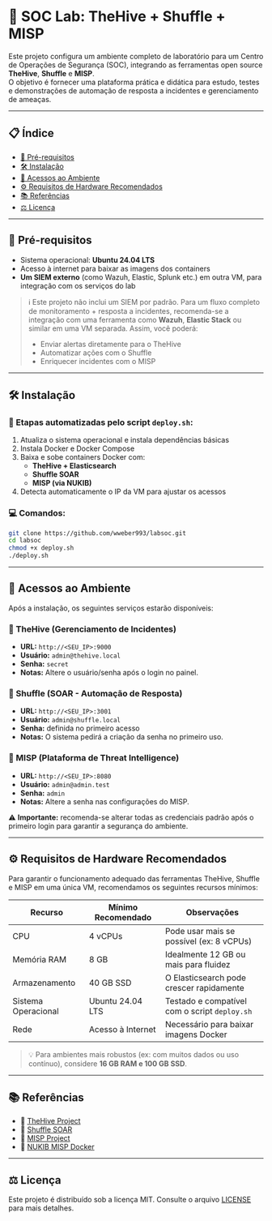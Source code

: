 # 🧠 SOC Lab: TheHive + Shuffle + MISP

Este projeto configura um ambiente completo de laboratório para um Centro de Operações de Segurança (SOC), integrando as ferramentas open source **TheHive**, **Shuffle** e **MISP**.  
O objetivo é fornecer uma plataforma prática e didática para estudo, testes e demonstrações de automação de resposta a incidentes e gerenciamento de ameaças.

---

## 📋 Índice

- [🔧 Pré-requisitos](#-pré-requisitos)
- [🛠️ Instalação](#-instalação)
- [🧪 Acessos ao Ambiente](#-acessos-ao-ambiente)
- [⚙️ Requisitos de Hardware Recomendados](#-requisitos-de-hardware-recomendados)
- [📚 Referências](#-referências)
- [⚖️ Licença](#-licença)

---

## 🔧 Pré-requisitos

- Sistema operacional: **Ubuntu 24.04 LTS**
- Acesso à internet para baixar as imagens dos containers
- **Um SIEM externo** (como Wazuh, Elastic, Splunk etc.) em outra VM, para integração com os serviços do lab

> ℹ️ Este projeto não inclui um SIEM por padrão. Para um fluxo completo de monitoramento + resposta a incidentes, recomenda-se a integração com uma ferramenta como **Wazuh**, **Elastic Stack** ou similar em uma VM separada. Assim, você poderá:
> - Enviar alertas diretamente para o TheHive
> - Automatizar ações com o Shuffle
> - Enriquecer incidentes com o MISP

---

## 🛠️ Instalação

### 🔽 Etapas automatizadas pelo script `deploy.sh`:

1. Atualiza o sistema operacional e instala dependências básicas
2. Instala Docker e Docker Compose
3. Baixa e sobe containers Docker com:
   - **TheHive + Elasticsearch**
   - **Shuffle SOAR**
   - **MISP (via NUKIB)**
4. Detecta automaticamente o IP da VM para ajustar os acessos

### 💻 Comandos:

```bash
git clone https://github.com/wweber993/labsoc.git
cd labsoc
chmod +x deploy.sh
./deploy.sh
```

---

## 🧪 Acessos ao Ambiente

Após a instalação, os seguintes serviços estarão disponíveis:

### 🧠 TheHive (Gerenciamento de Incidentes)
- **URL:** `http://<SEU_IP>:9000`  
- **Usuário:** `admin@thehive.local`  
- **Senha:** `secret`  
- **Notas:** Altere o usuário/senha após o login no painel.

### 🤖 Shuffle (SOAR - Automação de Resposta)
- **URL:** `http://<SEU_IP>:3001`  
- **Usuário:** `admin@shuffle.local`  
- **Senha:** definida no primeiro acesso  
- **Notas:** O sistema pedirá a criação da senha no primeiro uso.

### 🧩 MISP (Plataforma de Threat Intelligence)
- **URL:** `http://<SEU_IP>:8080`  
- **Usuário:** `admin@admin.test`  
- **Senha:** `admin`  
- **Notas:** Altere a senha nas configurações do MISP.

⚠️ **Importante:** recomenda-se alterar todas as credenciais padrão após o primeiro login para garantir a segurança do ambiente.

---

## ⚙️ Requisitos de Hardware Recomendados

Para garantir o funcionamento adequado das ferramentas TheHive, Shuffle e MISP em uma única VM, recomendamos os seguintes recursos mínimos:

| Recurso            | Mínimo Recomendado          | Observações                                  |
|--------------------|-----------------------------|-----------------------------------------------|
| CPU                | 4 vCPUs                     | Pode usar mais se possível (ex: 8 vCPUs)      |
| Memória RAM        | 8 GB                        | Idealmente 12 GB ou mais para fluidez         |
| Armazenamento      | 40 GB SSD                   | O Elasticsearch pode crescer rapidamente      |
| Sistema Operacional| Ubuntu 24.04 LTS            | Testado e compatível com o script `deploy.sh` |
| Rede               | Acesso à Internet           | Necessário para baixar imagens Docker         |

> 💡 Para ambientes mais robustos (ex: com muitos dados ou uso contínuo), considere **16 GB RAM e 100 GB SSD**.

---

## 📚 Referências

- 🔗 [TheHive Project](https://thehive-project.org/)
- 🔗 [Shuffle SOAR](https://shuffler.io/)
- 🔗 [MISP Project](https://www.misp-project.org/)
- 🔗 [NUKIB MISP Docker](https://github.com/NUKIB/misp)

---

## ⚖️ Licença

Este projeto é distribuído sob a licença MIT. Consulte o arquivo [LICENSE](LICENSE) para mais detalhes.

